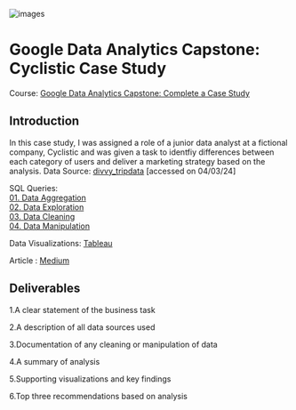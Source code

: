 
![images](https://github.com/Anas-Babar/Cyclistic-Google-Case-Study/assets/125931322/835b286b-5705-43c2-8a0c-aa0eda4e73a3)



# Google Data Analytics Capstone: Cyclistic Case Study
Course: [Google Data Analytics Capstone: Complete a Case Study](https://www.coursera.org/learn/google-data-analytics-capstone)

## Introduction
In this case study, I was assigned a role of a junior data analyst at a fictional company, Cyclistic and was given a task to identfiy differences between each category of users and deliver a marketing strategy based on the analysis. 
Data Source: [divvy_tripdata](https://divvy-tripdata.s3.amazonaws.com/index.html) [accessed on 04/03/24]  

SQL Queries:  
[01. Data Aggregation](https://github.com/Anas-Babar/Cyclistic-Google-Case-Study/blob/main/data_aggregation.sql)  
[02. Data Exploration](https://github.com/Anas-Babar/Cyclistic-Google-Case-Study/blob/main/data_exploration.sql)  
[03. Data Cleaning](https://github.com/Anas-Babar/Cyclistic-Google-Case-Study/blob/main/data_cleaning.sql)  
[04. Data Manipulation](https://github.com/Anas-Babar/Cyclistic-Google-Case-Study/blob/main/data_manipulation.sql) 

Data Visualizations: [Tableau](https://public.tableau.com/views/Cyclistic-BikeShare-GoogleCaseStudy-Dashboard1/Cyclistic-GoogleCaseStudy?:language=en-US&:sid=&:display_count=n&:origin=viz_share_link) 

Article : [Medium](https://medium.com/@anas_babar/cyclistic-google-data-analytics-capstone-1dde5acd0258)

## Deliverables

1.A clear statement of the business task

2.A description of all data sources used

3.Documentation of any cleaning or manipulation of data

4.A summary of analysis

5.Supporting visualizations and key findings

6.Top three recommendations based on analysis
